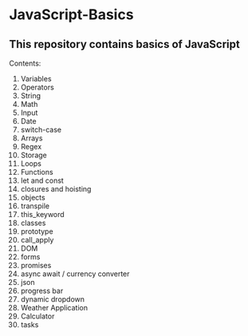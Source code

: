 # JavaScript-Basics
## This repository contains basics of JavaScript
Contents:
1. Variables
2. Operators
3. String
4. Math
5. Input
6. Date
7. switch-case
8. Arrays
9. Regex
10. Storage
11. Loops
12. Functions
13. let and const
14. closures and hoisting
15. objects
16. transpile
17. this_keyword
18. classes
19. prototype
20. call_apply
21. DOM
22. forms
23. promises
24. async await  / currency converter
25. json
26. progress bar
27. dynamic dropdown
28. Weather Application
29. Calculator
99. tasks



